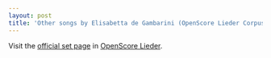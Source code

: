 ```yaml
---
layout: post
title: 'Other songs by Elisabetta de Gambarini (OpenScore Lieder Corpus)'
---
```


Visit the [official set page] in [OpenScore Lieder].

[official set page]: https://musescore.com/openscore-lieder-corpus/sets/5107058
[OpenScore Lieder]: https://musescore.com/openscore-lieder-corpus

